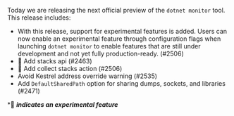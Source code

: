 Today we are releasing the next official preview of the `dotnet monitor` tool. This release includes:

- With this release, support for experimental features is added. Users can now enable an experimental feature through configuration flags when launching `dotnet monitor` to enable features that are still under development and not yet fully production-ready. (#2506)
- 🔬 Add stacks api (#2463)
- 🔬 Add collect stacks action (#2506)
- Avoid Kestrel address override warning (#2535)
- Add `DefaultSharedPath` option for sharing dumps, sockets, and libraries (#2471)

\*🔬 **_indicates an experimental feature_**